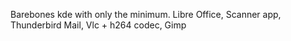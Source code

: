 Barebones kde with only the minimum. Libre Office, Scanner app, Thunderbird Mail, Vlc + h264 codec, Gimp
